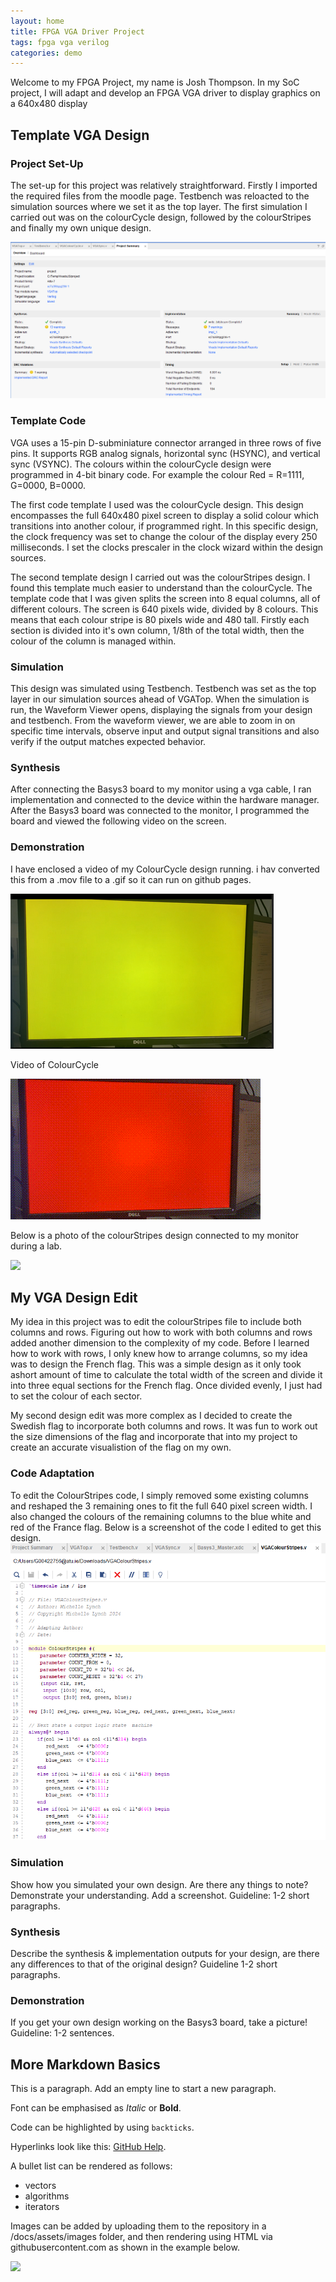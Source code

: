 ```yaml
---
layout: home
title: FPGA VGA Driver Project
tags: fpga vga verilog
categories: demo
---
```


Welcome to my FPGA Project, my name is Josh Thompson. In my SoC project, I will adapt and develop an FPGA VGA driver to display graphics on a 
640x480 display

## **Template VGA Design**
### **Project Set-Up**
The set-up for this project was relatively straightforward. Firstly I imported the required files from the moodle page. Testbench was reloacted to the simulation sources where we set it as the top layer. The first simulation I carried out was on the colourCycle design, followed by the colourStripes and finally my own unique design.

<img src="https://raw.githubusercontent.com/Josh-Thompson2222/FPGAProjectJT/main/docs/assets/images/ProjectSummary.png">


### **Template Code**

VGA uses a 15-pin D-subminiature connector arranged in three rows of five pins. It supports RGB analog signals, horizontal sync (HSYNC), and vertical sync (VSYNC). The colours within the colourCycle design were programmed in 4-bit binary code. For example the colour 
Red = R=1111, G=0000, B=0000. 

The first code template I used was the colourCycle design. This design encompasses the full 640x480 pixel screen to display a solid colour which transitions into another colour, if programmed right. In this specific design, the clock frequency was set to change the colour of the display every 
250 milliseconds. I set the clocks prescaler in the clock wizard within the design sources. 


The second template design I carried out was the colourStripes design. I found this template much easier to understand than the colourCycle. The template code that I was given splits the screen into 8 equal columns, all of different colours. The screen is 640 pixels wide, divided by 8 colours. This means that each colour stripe is 80 pixels wide and 480 tall. Firstly each section is divided into it's own column, 1/8th of the total width, then the colour of the column is managed within.

### **Simulation**
This design was simulated using Testbench. Testbench was set as the top layer in our simulation sources ahead of VGATop. When the simulation is run, the Waveform Viewer opens, displaying the signals from your design and testbench. From the waveform viewer, we are able to zoom in on specific time intervals, observe input and output signal transitions and also verify if the output matches expected behavior.
### **Synthesis**

After connecting the Basys3 board to my monitor using a vga cable, I ran implementation and connected to the device within the hardware manager. After the Basys3 board was connected to the monitor, I programmed the board and viewed the following video on the screen. 

### **Demonstration**
I have enclosed a video of my ColourCycle design running. i hav converted this from a .mov file to a .gif so it can run on github pages.

<img src="https://raw.githubusercontent.com/Josh-Thompson2222/FPGAProjectJT/main/docs/assets/images/FPGAScreenshotColCyc.png">

Video of ColourCycle

<img src="https://raw.githubusercontent.com/Josh-Thompson2222/FPGAProjectJT/main/docs/assets/images/IMG_7630.gif">


Below is a photo of the colourStripes design connected to my monitor during a lab.

<img src="https://raw.githubusercontent.com/Josh-Thompson2222/FPGAProjectJT/main/docs/assets/images/ColourStripesSS.png">

## **My VGA Design Edit**
My idea in this project was to edit the colourStripes file to include both columns and rows. Figuring out how to work with both columns and rows added another dimension to the complexity of my code. Before I learned how to work with rows, I only knew how to arrange columns, so my idea was to design the French flag. This was a simple design as it only took ashort amount of time to calculate the total width of the screen and divide it into three equal sections for the French flag. Once divided evenly, I just had to set the colour of each sector.

My second design edit was more complex as I decided to create the Swedish flag to incorporate both columns and rows. It was fun to work out the size dimensions of the flag and incorporate that into my project to create an accurate visualistion of the flag on my own.
### **Code Adaptation**
To edit the ColourStripes code, I simply removed some existing columns and reshaped the 3 remaining ones to fit the full 640 pixel screen width. I also changed the colours of the remaining columns to the blue white and red of the France flag. Below is a screenshot of the code I edited to get this design.
<img src="https://raw.githubusercontent.com/Josh-Thompson2222/FPGAProjectJT/main/docs/assets/images/ScreenshotFranceFlagFPGA.png">
### **Simulation**
Show how you simulated your own design. Are there any things to note? Demonstrate your understanding. Add a screenshot. Guideline: 1-2 short paragraphs.
### **Synthesis**
Describe the synthesis & implementation outputs for your design, are there any differences to that of the original design? Guideline 1-2 short paragraphs.
### **Demonstration**
If you get your own design working on the Basys3 board, take a picture! Guideline: 1-2 sentences.

## **More Markdown Basics**
This is a paragraph. Add an empty line to start a new paragraph.

Font can be emphasised as *Italic* or **Bold**.

Code can be highlighted by using `backticks`.

Hyperlinks look like this: [GitHub Help](https://help.github.com/).

A bullet list can be rendered as follows:
- vectors
- algorithms
- iterators

Images can be added by uploading them to the repository in a /docs/assets/images folder, and then rendering using HTML via githubusercontent.com as shown in the example below.

<img src="https://raw.githubusercontent.com/melgineer/fpga-vga-verilog/main/docs/assets/images/VGAPrjSrcs.png">
